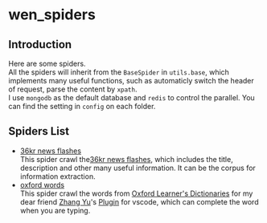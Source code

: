 # wen_spiders
## Introduction
Here are some spiders.  
All the spiders will inherit from the `BaseSpider` in `utils.base`, which implements many useful functions, such as automaticly switch the header of request, parse the content by `xpath`.    
I use `mongodb` as the default database and `redis` to control the parallel. You can find the setting in `config` on each folder.  

## Spiders List
- [36kr news flashes](http://36kr.com/newsflashes)  
This spider crawl the[36kr news flashes](http://36kr.com/newsflashes), which includes the title, description and other many useful information. It can be the corpus for information extraction.
- [oxford words](http://www.oxfordlearnersdictionaries.com/us/wordlist/english/academic/)  
This spider crawl the words from [Oxford Learner's Dictionaries](http://www.oxfordlearnersdictionaries.com/us/wordlist/english/academic/) for my dear friend [Zhang Yu](https://github.com/neilsustc)'s [Plugin](https://github.com/neilsustc/vscode-dic-completion) for vscode, which can complete the word when you are typing.